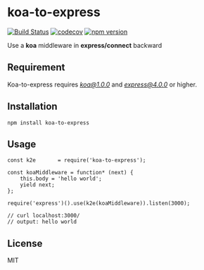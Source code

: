 # koa-to-express

[![Build Status](https://travis-ci.org/xingxingted/koa-to-express.svg?branch=1.x)](https://travis-ci.org/xingxingted/koa-to-express)
[![codecov](https://codecov.io/gh/xingxingted/koa-to-express/branch/1.x/graph/badge.svg)](https://codecov.io/gh/xingxingted/koa-to-express)
[![npm version](https://badge.fury.io/js/koa-to-express.svg)](https://badge.fury.io/js/koa-to-express)

Use a **koa** middleware in **express/connect** backward

## Requirement
Koa-to-express requires *koa@1.0.0* and *express@4.0.0* or higher.

## Installation

```
npm install koa-to-express
```

## Usage

```
const k2e       = require('koa-to-express');

const koaMiddleware = function* (next) {
    this.body = 'hello world';
    yield next;
};

require('express')().use(k2e(koaMiddleware)).listen(3000);

// curl localhost:3000/
// output: hello world
```

## License

MIT